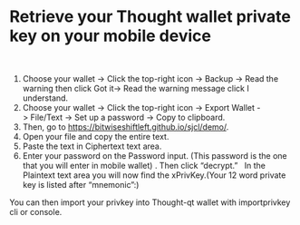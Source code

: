 # Retrieve your Thought wallet private key on your mobile device
 
1. Choose your wallet -> Click the top-right icon -> Backup -> Read the warning then click Got it-> Read the warning message click I understand.
2. Choose your wallet -> Click the top-right icon -> Export Wallet -> File/Text -> Set up a password -> Copy to clipboard.
3. Then, go to https://bitwiseshiftleft.github.io/sjcl/demo/.  
4. Open your file and copy the entire text.
5. Paste the text in Ciphertext text area.  
6. Enter your password on the Password input. (This password is the one that you will enter in mobile wallet) . Then click “decrypt.”   In the Plaintext text area you will now find the xPrivKey.(Your 12 word private key is listed after “mnemonic”:)

You can then import your privkey into Thought-qt wallet with importprivkey cli or console.
